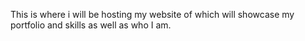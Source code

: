 This is where i will be hosting my website of which will showcase my portfolio and skills as well as who I am.